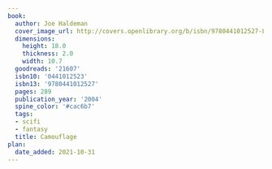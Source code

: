 ```yaml
---
book:
  author: Joe Haldeman
  cover_image_url: http://covers.openlibrary.org/b/isbn/9780441012527-L.jpg
  dimensions:
    height: 18.0
    thickness: 2.0
    width: 10.7
  goodreads: '21607'
  isbn10: '0441012523'
  isbn13: '9780441012527'
  pages: 289
  publication_year: '2004'
  spine_color: '#cac6b7'
  tags:
  - scifi
  - fantasy
  title: Camouflage
plan:
  date_added: 2021-10-31
---
```

